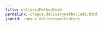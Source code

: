 ```yaml
---
title: deliveryMethodCode
permalink: Cheque.deliveryMethodCode.html
jsonid: cheque_deliverymethodcode
---
```


